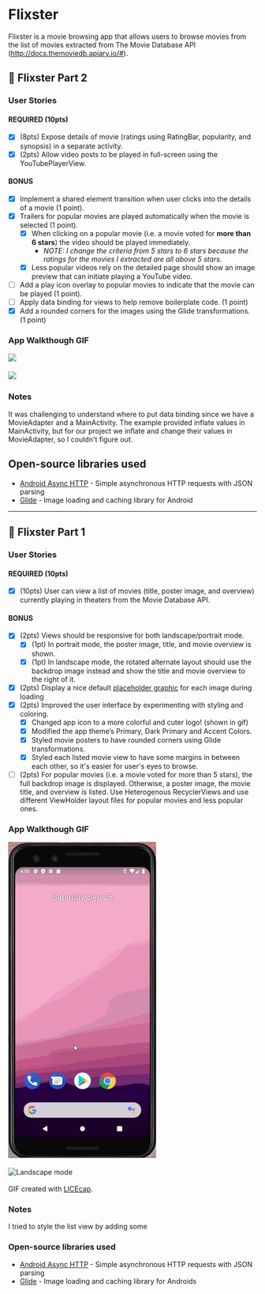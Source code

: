# Flixster
Flixster is a movie browsing app that allows users to browse movies from the list of movies extracted from The Movie Database API (http://docs.themoviedb.apiary.io/#).

## 📝 Flixster Part 2

### User Stories

#### REQUIRED (10pts)

- [x] (8pts) Expose details of movie (ratings using RatingBar, popularity, and synopsis) in a separate activity.
- [x] (2pts) Allow video posts to be played in full-screen using the YouTubePlayerView.

#### BONUS

- [x] Implement a shared element transition when user clicks into the details of a movie (1 point).
- [x] Trailers for popular movies are played automatically when the movie is selected (1 point).
  - [x] When clicking on a popular movie (i.e. a movie voted for **more than 6 stars**) the video should be played immediately.
    - *NOTE: I change the criteria from 5 stars to 6 stars because the ratings for the movies I extracted are all above 5 stars.*
  - [x] Less popular videos rely on the detailed page should show an image preview that can initiate playing a YouTube video.
- [ ] Add a play icon overlay to popular movies to indicate that the movie can be played (1 point).
- [ ] Apply data binding for views to help remove boilerplate code. (1 point)
- [x] Add a rounded corners for the images using the Glide transformations. (1 point)

### App Walkthough GIF
<img src="https://github.com/rennahweng/Flixster/blob/master/walkthroughs/portrait_part2.gif" width=300><br>
<br>
<img src="https://github.com/rennahweng/Flixster/blob/master/walkthroughs/landscape_part2.gif" width=600><br>

### Notes
It was challenging to understand where to put data binding since we have a MovieAdapter and a MainActivity. The example provided inflate values in MainActivity, but for our project we inflate and change their values in MovieAdapter, so I couldn't figure out.

## Open-source libraries used
- [Android Async HTTP](https://github.com/codepath/CPAsyncHttpClient) - Simple asynchronous HTTP requests with JSON parsing
- [Glide](https://github.com/bumptech/glide) - Image loading and caching library for Android

---

## 📝 Flixster Part 1

### User Stories 


#### REQUIRED (10pts)
- [x] (10pts) User can view a list of movies (title, poster image, and overview) currently playing in theaters from the Movie Database API.

#### BONUS
- [x] (2pts) Views should be responsive for both landscape/portrait mode.
   - [x] (1pt) In portrait mode, the poster image, title, and movie overview is shown.
   - [x] (1pt) In landscape mode, the rotated alternate layout should use the backdrop image instead and show the title and movie overview to the right of it.

- [x] (2pts) Display a nice default [placeholder graphic](https://guides.codepath.org/android/Displaying-Images-with-the-Glide-Library#advanced-usage) for each image during loading
- [x] (2pts) Improved the user interface by experimenting with styling and coloring.
   - [x] Changed app icon to a more colorful and cuter logo! (shown in gif)
   - [x] Modified the app theme’s Primary, Dark Primary and Accent Colors.
   - [x] Styled movie posters to have rounded corners using Glide transformations.
   - [x] Styled each listed movie view to have some margins in between each other, so it's easier for user's eyes to browse.
   
- [ ] (2pts) For popular movies (i.e. a movie voted for more than 5 stars), the full backdrop image is displayed. Otherwise, a poster image, the movie title, and overview is listed. Use Heterogenous RecyclerViews and use different ViewHolder layout files for popular movies and less popular ones.

### App Walkthough GIF
<img src="https://github.com/rennahweng/Flixster/blob/master/walkthroughs/portrait.gif" alt="Portrait mode" width=300><br>
<br>
<img src="https://github.com/rennahweng/Flixster/blob/master/walkthroughs/landscape.gif" alt="Landscape mode" width=600><br>
<br>
GIF created with <a href="https://www.cockos.com/licecap/">LICEcap</a>.

### Notes
I tried to style the list view by adding some 

### Open-source libraries used

- [Android Async HTTP](https://github.com/codepath/CPAsyncHttpClient) - Simple asynchronous HTTP requests with JSON parsing
- [Glide](https://github.com/bumptech/glide) - Image loading and caching library for Androids
